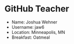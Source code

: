 # GitHub Teacher

* Name: Joshua Wehner
* Username: jaw6
* Location: Minneapolis, MN
* Breakfast: Oatmeal
